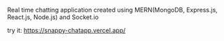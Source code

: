 Real time chatting application created using MERN(MongoDB, Express.js, React.js, Node.js) and Socket.io

try it:  https://snappy-chatapp.vercel.app/
